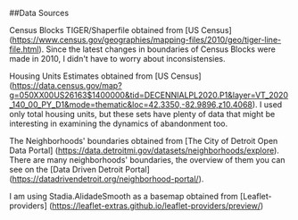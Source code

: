 

##Data Sources

Census Blocks TIGER/Shaperfile obtained from [US Census] (https://www.census.gov/geographies/mapping-files/2010/geo/tiger-line-file.html).
Since the latest changes in boundaries of Census Blocks were made in 2010, I didn't have to worry about inconsistensies. 

Housing Units Estimates obtained from [US Census] (https://data.census.gov/map?g=050XX00US26163$1400000&tid=DECENNIALPL2020.P1&layer=VT_2020_140_00_PY_D1&mode=thematic&loc=42.3350,-82.9896,z10.4068). I used only total housing units, but these sets
have plenty of data that might be interesting in examining the dynamics of abandonment too.

The Neighborhoods' boundaries obtained from [The City of Detroit Open Data Portal] (https://data.detroitmi.gov/datasets/neighborhoods/explore). There are many neighborhoods' boundaries, 
the overview of them you can see on the [Data Driven Detroit Portal] (https://datadrivendetroit.org/neighborhood-portal/). 



I am using Stadia.AlidadeSmooth as a basemap obtained from [Leaflet-providers] (https://leaflet-extras.github.io/leaflet-providers/preview/)